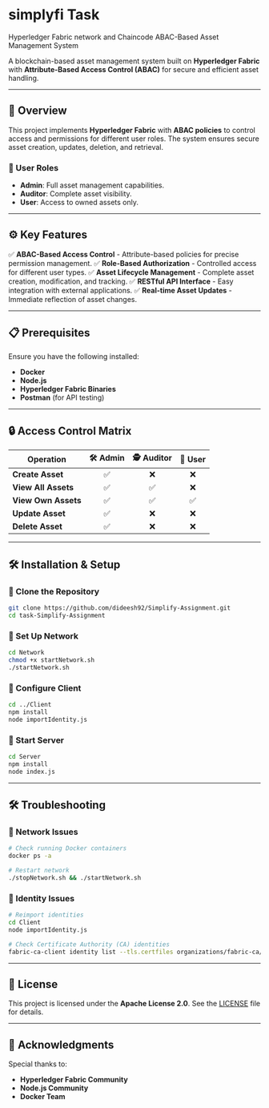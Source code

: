 # simplyfi Task
Hyperledger Fabric network and Chaincode
ABAC-Based Asset Management System

A blockchain-based asset management system built on **Hyperledger Fabric** with **Attribute-Based Access Control (ABAC)** for secure and efficient asset handling.

---

## 📌 Overview
This project implements **Hyperledger Fabric** with **ABAC policies** to control access and permissions for different user roles. The system ensures secure asset creation, updates, deletion, and retrieval.

### 👥 User Roles
- **Admin**: Full asset management capabilities.
- **Auditor**: Complete asset visibility.
- **User**: Access to owned assets only.

---

## ⚙️ Key Features
✅ **ABAC-Based Access Control** - Attribute-based policies for precise permission management.
✅ **Role-Based Authorization** - Controlled access for different user types.
✅ **Asset Lifecycle Management** - Complete asset creation, modification, and tracking.
✅ **RESTful API Interface** - Easy integration with external applications.
✅ **Real-time Asset Updates** - Immediate reflection of asset changes.

---

## 📋 Prerequisites
Ensure you have the following installed:
- **Docker**
- **Node.js**
- **Hyperledger Fabric Binaries**
- **Postman** (for API testing)

---


## 🔒 Access Control Matrix  

| **Operation**   | 🛠 **Admin** | 🕵️ **Auditor** | 👤 **User** |
|---------------|:------------:|:-------------:|:----------:|
| **Create Asset**  | ✅ | ❌ | ❌ |
| **View All Assets**  | ✅ | ✅ | ❌ |
| **View Own Assets**  | ✅ | ✅ | ✅ |
| **Update Asset**  | ✅ | ❌ | ❌ |
| **Delete Asset**  | ✅ | ❌ | ❌ |

---



## 🛠️ Installation & Setup
### 🔹 Clone the Repository
```sh
git clone https://github.com/dideesh92/Simplify-Assignment.git
cd task-Simplify-Assignment
```

### 🔹 Set Up Network
```sh
cd Network
chmod +x startNetwork.sh
./startNetwork.sh
```

### 🔹 Configure Client
```sh
cd ../Client
npm install
node importIdentity.js
```

### 🔹 Start Server
```sh
cd Server
npm install
node index.js
```

---

## 🛠️ Troubleshooting
### 🔹 Network Issues
```sh
# Check running Docker containers
docker ps -a

# Restart network
./stopNetwork.sh && ./startNetwork.sh
```

### 🔹 Identity Issues
```sh
# Reimport identities
cd Client
node importIdentity.js

# Check Certificate Authority (CA) identities
fabric-ca-client identity list --tls.certfiles organizations/fabric-ca/organization1/ca-cert.pem
```

---

## 📜 License
This project is licensed under the **Apache License 2.0**. See the [LICENSE](LICENSE) file for details.

---

## 🎉 Acknowledgments
Special thanks to:
- **Hyperledger Fabric Community**
- **Node.js Community**
- **Docker Team**

